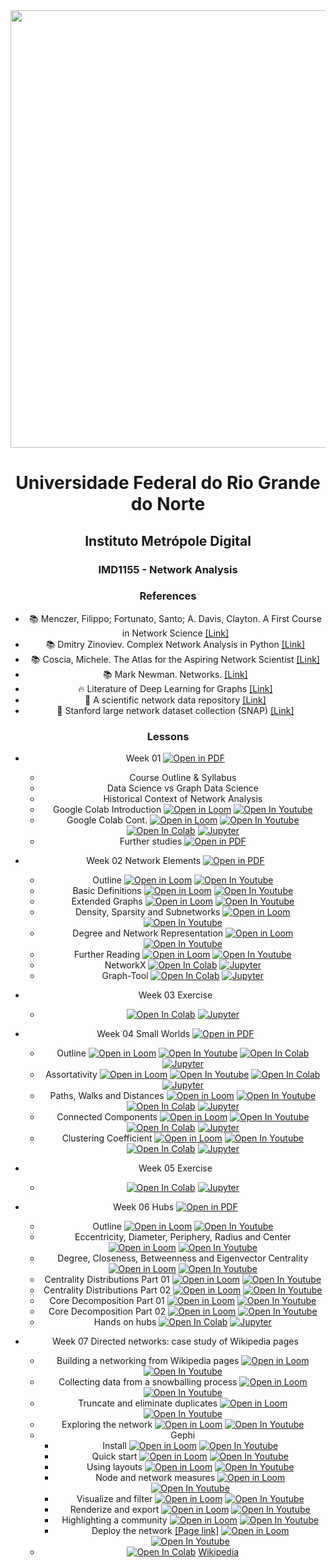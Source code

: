 <center><img width="700" src="https://drive.google.com/uc?export=view&id=1-4Ug5JFs9_5tmMfnGpLanRQIWZtF6PRn"></center>
<center>


# Universidade Federal do Rio Grande do Norte
## Instituto Metrópole Digital

### IMD1155 - Network Analysis

### References

- :books: Menczer, Filippo; Fortunato, Santo; A. Davis, Clayton. A First Course in Network Science [[Link]](https://www.cambridge.org/us/academic/subjects/physics/statistical-physics/first-course-network-science)
- :books: Dmitry Zinoviev. Complex Network Analysis in Python [[Link]](https://pragprog.com/titles/dzcnapy/complex-network-analysis-in-python/)
- :books: Coscia, Michele. The Atlas for the Aspiring Network Scientist [[Link]](https://www.networkatlas.eu/)
- :books: Mark Newman. Networks. [[Link]](https://www.amazon.com/Networks-Mark-Newman/dp/0198805098)
- :fire: Literature of Deep Learning for Graphs [[Link]](https://github.com/DeepGraphLearning/LiteratureDL4Graph)
- :mega: A scientific network data repository [[Link]](http://networkrepository.com/)
- :bookmark: Stanford large network dataset collection (SNAP) [[Link]](https://snap.stanford.edu/data/)

### Lessons

- Week 01 [![Open in PDF](https://img.shields.io/badge/-PDF-EC1C24?style=flat-square&logo=adobeacrobatreader)](https://github.com/ivanovitchm/network_analysis_2021/blob/main/week_01/week_01.pdf)
  - Course Outline & Syllabus
  - Data Science vs Graph Data Science
  - Historical Context of Network Analysis
  - Google Colab Introduction [![Open in Loom](https://img.shields.io/badge/-Video-83DA77?style=flat-square&logo=loom)](https://www.loom.com/share/8a4f0d34b3cb4d9ea04b6dcf0b3d1aca) [![Open In Youtube](https://img.shields.io/badge/-Video-ff0000?style=flat-square&logo=youtube)](https://youtu.be/qSM33kWgVU8)
  - Google Colab Cont. [![Open in Loom](https://img.shields.io/badge/-Video-83DA77?style=flat-square&logo=loom)](https://www.loom.com/share/d96cb0af7d9c4416bfe8145c93248a11) [![Open In Youtube](https://img.shields.io/badge/-Video-ff0000?style=flat-square&logo=youtube)](https://youtu.be/AR7LXN0MQhA) [![Open In Colab](https://colab.research.google.com/assets/colab-badge.svg)](http://colab.research.google.com/github/ivanovitchm/network_analysis_2021/blob/main/week_01/Python_Tutorial.ipynb) [![Jupyter](https://img.shields.io/badge/-Notebook-191A1B?style=flat-square&logo=jupyter)](https://github.com/ivanovitchm/network_analysis_2021/blob/main/week_01/Python_Tutorial.ipynb)
  - Further studies [![Open in PDF](https://img.shields.io/badge/-PDF-EC1C24?style=flat-square&logo=adobeacrobatreader)](https://github.com/ivanovitchm/network_analysis_2021/blob/main/week_01/optional.pdf)

- Week 02 Network Elements [![Open in PDF](https://img.shields.io/badge/-PDF-EC1C24?style=flat-square&logo=adobeacrobatreader)](https://github.com/ivanovitchm/network_analysis_2021/blob/main/week_02/week_02_network_elements.pdf)
  - Outline [![Open in Loom](https://img.shields.io/badge/-Video-83DA77?style=flat-square&logo=loom)](https://www.loom.com/share/d30a090f147140339cc958979e38c76b) [![Open In Youtube](https://img.shields.io/badge/-Video-ff0000?style=flat-square&logo=youtube)](https://youtu.be/WxQwA-5toj8)
  - Basic Definitions [![Open in Loom](https://img.shields.io/badge/-Video-83DA77?style=flat-square&logo=loom)](https://www.loom.com/share/38130b95c9644a14a4540c1d818e5da3) [![Open In Youtube](https://img.shields.io/badge/-Video-ff0000?style=flat-square&logo=youtube)](https://youtu.be/SzPtIoSUL5g)
  - Extended Graphs [![Open in Loom](https://img.shields.io/badge/-Video-83DA77?style=flat-square&logo=loom)](https://www.loom.com/share/7d3dcfdff501422ba29b2915ecfa4ffe) [![Open In Youtube](https://img.shields.io/badge/-Video-ff0000?style=flat-square&logo=youtube)](https://youtu.be/WM3KVLnPxxI)
  - Density, Sparsity and Subnetworks [![Open in Loom](https://img.shields.io/badge/-Video-83DA77?style=flat-square&logo=loom)](https://www.loom.com/share/feac228e694b4a31b5272012072e778f) [![Open In Youtube](https://img.shields.io/badge/-Video-ff0000?style=flat-square&logo=youtube)](https://youtu.be/Y5SJjP6-InE)
  - Degree and Network Representation [![Open in Loom](https://img.shields.io/badge/-Video-83DA77?style=flat-square&logo=loom)](https://www.loom.com/share/ffa649c95da3446793a365a7e1ec525c) [![Open In Youtube](https://img.shields.io/badge/-Video-ff0000?style=flat-square&logo=youtube)](https://youtu.be/YF072aChWHs)
  - Further Reading [![Open in Loom](https://img.shields.io/badge/-Video-83DA77?style=flat-square&logo=loom)](https://www.loom.com/share/239b000c9efd40ba86976a64d7b8b493) [![Open In Youtube](https://img.shields.io/badge/-Video-ff0000?style=flat-square&logo=youtube)](https://youtu.be/f_hqU3W51o4)
  - NetworkX [![Open In Colab](https://colab.research.google.com/assets/colab-badge.svg)](http://colab.research.google.com/github/ivanovitchm/network_analysis_2021/blob/main/week_02/networkx_network_elements.ipynb) [![Jupyter](https://img.shields.io/badge/-Notebook-191A1B?style=flat-square&logo=jupyter)](https://github.com/ivanovitchm/network_analysis_2021/blob/main/week_02/networkx_network_elements.ipynb)
  - Graph-Tool [![Open In Colab](https://colab.research.google.com/assets/colab-badge.svg)](http://colab.research.google.com/github/ivanovitchm/network_analysis_2021/blob/main/week_02/graph_tool_Network_elements.ipynb) [![Jupyter](https://img.shields.io/badge/-Notebook-191A1B?style=flat-square&logo=jupyter)](https://github.com/ivanovitchm/network_analysis_2021/blob/main/week_02/graph_tool_Network_elements.ipynb)

- Week 03 Exercise 
  - [![Open In Colab](https://colab.research.google.com/assets/colab-badge.svg)](http://colab.research.google.com/github/ivanovitchm/network_analysis_2021/blob/main/week_03/week_03_Exercise.ipynb) [![Jupyter](https://img.shields.io/badge/-Notebook-191A1B?style=flat-square&logo=jupyter)](https://github.com/ivanovitchm/network_analysis_2021/blob/main/week_03/week_03_Exercise.ipynb)

- Week 04 Small Worlds [![Open in PDF](https://img.shields.io/badge/-PDF-EC1C24?style=flat-square&logo=adobeacrobatreader)](https://github.com/ivanovitchm/network_analysis_2021/blob/main/week_04/Week%20%2304%20Small%20Worlds.pdf)
  - Outline [![Open in Loom](https://img.shields.io/badge/-Video-83DA77?style=flat-square&logo=loom)](https://www.loom.com/share/849c8c698e054999831dc58365578c96) [![Open In Youtube](https://img.shields.io/badge/-Video-ff0000?style=flat-square&logo=youtube)](https://youtu.be/90TU8HSdKjA) [![Open In Colab](https://colab.research.google.com/assets/colab-badge.svg)](http://colab.research.google.com/github/ivanovitchm/network_analysis_2021/blob/main/week_04/NetworkX.ipynb) [![Jupyter](https://img.shields.io/badge/-Notebook-191A1B?style=flat-square&logo=jupyter)](https://github.com/ivanovitchm/network_analysis_2021/blob/main/week_04/NetworkX.ipynb)
  - Assortativity [![Open in Loom](https://img.shields.io/badge/-Video-83DA77?style=flat-square&logo=loom)](https://www.loom.com/share/543cd3247270410bbcf2fcdd785a869d) [![Open In Youtube](https://img.shields.io/badge/-Video-ff0000?style=flat-square&logo=youtube)](https://youtu.be/EPF6HiCgan0) [![Open In Colab](https://colab.research.google.com/assets/colab-badge.svg)](http://colab.research.google.com/github/ivanovitchm/network_analysis_2021/blob/main/week_04/Assortativity.ipynb) [![Jupyter](https://img.shields.io/badge/-Notebook-191A1B?style=flat-square&logo=jupyter)](https://github.com/ivanovitchm/network_analysis_2021/blob/main/week_04/Assortativity.ipynb)
  - Paths, Walks and Distances [![Open in Loom](https://img.shields.io/badge/-Video-83DA77?style=flat-square&logo=loom)](https://www.loom.com/share/71c7dd54218e429090dfb331c8587e61) [![Open In Youtube](https://img.shields.io/badge/-Video-ff0000?style=flat-square&logo=youtube)](https://youtu.be/1Lhih_JSpt4) [![Open In Colab](https://colab.research.google.com/assets/colab-badge.svg)](http://colab.research.google.com/github/ivanovitchm/network_analysis_2021/blob/main/week_04/Walks%2C%20Paths%20and%20Distances.ipynb) [![Jupyter](https://img.shields.io/badge/-Notebook-191A1B?style=flat-square&logo=jupyter)](https://github.com/ivanovitchm/network_analysis_2021/blob/main/week_04/Walks%2C%20Paths%20and%20Distances.ipynb)
  - Connected Components [![Open in Loom](https://img.shields.io/badge/-Video-83DA77?style=flat-square&logo=loom)](https://www.loom.com/share/1bd9e8d7a8c7475391a96683aa3ece89) [![Open In Youtube](https://img.shields.io/badge/-Video-ff0000?style=flat-square&logo=youtube)](https://youtu.be/HD97S_JW_vw) [![Open In Colab](https://colab.research.google.com/assets/colab-badge.svg)](http://colab.research.google.com/github/ivanovitchm/network_analysis_2021/blob/main/week_04/Connected%20Components.ipynb) [![Jupyter](https://img.shields.io/badge/-Notebook-191A1B?style=flat-square&logo=jupyter)](https://github.com/ivanovitchm/network_analysis_2021/blob/main/week_04/Connected%20Components.ipynb)
  - Clustering Coefficient [![Open in Loom](https://img.shields.io/badge/-Video-83DA77?style=flat-square&logo=loom)](https://www.loom.com/share/551d589f33d542bfa39cab9101a9e400) [![Open In Youtube](https://img.shields.io/badge/-Video-ff0000?style=flat-square&logo=youtube)](https://youtu.be/OaQrokXyYF4) [![Open In Colab](https://colab.research.google.com/assets/colab-badge.svg)](http://colab.research.google.com/github/ivanovitchm/network_analysis_2021/blob/main/week_04/Clustering%20Coefficient.ipynb) [![Jupyter](https://img.shields.io/badge/-Notebook-191A1B?style=flat-square&logo=jupyter)](https://github.com/ivanovitchm/network_analysis_2021/blob/main/week_04/Clustering%20Coefficient.ipynb)
- Week 05 Exercise
  - [![Open In Colab](https://colab.research.google.com/assets/colab-badge.svg)](http://colab.research.google.com/github/ivanovitchm/network_analysis_2021/blob/main/week_05/Exercise_02.ipynb) [![Jupyter](https://img.shields.io/badge/-Notebook-191A1B?style=flat-square&logo=jupyter)](https://github.com/ivanovitchm/network_analysis_2021/blob/main/week_05/Exercise_02.ipynb)

- Week 06 Hubs [![Open in PDF](https://img.shields.io/badge/-PDF-EC1C24?style=flat-square&logo=adobeacrobatreader)](https://github.com/ivanovitchm/network_analysis_2021/blob/main/week_06/Week06.pdf)
  - Outline [![Open in Loom](https://img.shields.io/badge/-Video-83DA77?style=flat-square&logo=loom)](https://loom.com/share/5ace21389df843849a74c7b63b23563c) [![Open In Youtube](https://img.shields.io/badge/-Video-ff0000?style=flat-square&logo=youtube)](https://youtu.be/Tzsx7vUkcOA) 
  - Eccentricity, Diameter, Periphery, Radius and Center [![Open in Loom](https://img.shields.io/badge/-Video-83DA77?style=flat-square&logo=loom)](https://loom.com/share/d9429737e63d446d8207d908d23a5c06) [![Open In Youtube](https://img.shields.io/badge/-Video-ff0000?style=flat-square&logo=youtube)](https://youtu.be/ig9XKR1THuI) 
  - Degree, Closeness, Betweenness and Eigenvector Centrality [![Open in Loom](https://img.shields.io/badge/-Video-83DA77?style=flat-square&logo=loom)](https://loom.com/share/5c2f20f3bcee499eaf573ba15b6d0a32) [![Open In Youtube](https://img.shields.io/badge/-Video-ff0000?style=flat-square&logo=youtube)](https://youtu.be/I2A27uQEWeI) 
  - Centrality Distributions Part 01 [![Open in Loom](https://img.shields.io/badge/-Video-83DA77?style=flat-square&logo=loom)](https://loom.com/share/9f3687d600e347098765c8467ed4024a) [![Open In Youtube](https://img.shields.io/badge/-Video-ff0000?style=flat-square&logo=youtube)](https://youtu.be/J9Ya3FdJ7to) 
  - Centrality Distributions Part 02 [![Open in Loom](https://img.shields.io/badge/-Video-83DA77?style=flat-square&logo=loom)](https://loom.com/share/f3f75333aeca4c0f9dbcfd771047492a) [![Open In Youtube](https://img.shields.io/badge/-Video-ff0000?style=flat-square&logo=youtube)](https://youtu.be/ZBhXtnZx7t4) 
  - Core Decomposition Part 01 [![Open in Loom](https://img.shields.io/badge/-Video-83DA77?style=flat-square&logo=loom)](https://loom.com/share/02847da55f9542eeab52a483217b4074) [![Open In Youtube](https://img.shields.io/badge/-Video-ff0000?style=flat-square&logo=youtube)](https://youtu.be/ygNnt96lbM8)
  - Core Decomposition Part 02 [![Open in Loom](https://img.shields.io/badge/-Video-83DA77?style=flat-square&logo=loom)](https://loom.com/share/d2a2f63530604904ad2fe83e421c5c03) [![Open In Youtube](https://img.shields.io/badge/-Video-ff0000?style=flat-square&logo=youtube)](https://youtu.be/L2EzAMCg2l4)
  - Hands on hubs [![Open In Colab](https://colab.research.google.com/assets/colab-badge.svg)](http://colab.research.google.com/github/ivanovitchm/network_analysis_2021/blob/main/week_06/Hubs.ipynb) [![Jupyter](https://img.shields.io/badge/-Notebook-191A1B?style=flat-square&logo=jupyter)](https://github.com/ivanovitchm/network_analysis_2021/blob/main/week_06/Hubs.ipynb)

- Week 07 Directed networks: case study of Wikipedia pages
  - Building a networking from Wikipedia pages [![Open in Loom](https://img.shields.io/badge/-Video-83DA77?style=flat-square&logo=loom)](https://loom.com/share/809147c3bfd64144bc31f12929d16f0a) [![Open In Youtube](https://img.shields.io/badge/-Video-ff0000?style=flat-square&logo=youtube)](https://youtu.be/EhOhCdkgmxs) 
  - Collecting data from a snowballing process [![Open in Loom](https://img.shields.io/badge/-Video-83DA77?style=flat-square&logo=loom)](https://loom.com/share/8699a43ceb634bf9814ab4c7ce939af7) [![Open In Youtube](https://img.shields.io/badge/-Video-ff0000?style=flat-square&logo=youtube)](https://youtu.be/RdU6Kj9N_ow) 
  - Truncate and eliminate duplicates [![Open in Loom](https://img.shields.io/badge/-Video-83DA77?style=flat-square&logo=loom)](https://loom.com/share/4ae4c277a136420486a8fefba06dcdc7) [![Open In Youtube](https://img.shields.io/badge/-Video-ff0000?style=flat-square&logo=youtube)](https://youtu.be/oOgjxfW3qtQ) 
  - Exploring the network [![Open in Loom](https://img.shields.io/badge/-Video-83DA77?style=flat-square&logo=loom)](https://loom.com/share/a154004b87f84940b965b81dbc3b1b04) [![Open In Youtube](https://img.shields.io/badge/-Video-ff0000?style=flat-square&logo=youtube)](https://youtu.be/UB_YiaOn5fo)
  - Gephi
    - Install [![Open in Loom](https://img.shields.io/badge/-Video-83DA77?style=flat-square&logo=loom)](https://loom.com/share/61631f96738744f1b8f7272126b95f21) [![Open In Youtube](https://img.shields.io/badge/-Video-ff0000?style=flat-square&logo=youtube)](https://youtu.be/knd18bGGKy8) 
    - Quick start [![Open in Loom](https://img.shields.io/badge/-Video-83DA77?style=flat-square&logo=loom)](https://loom.com/share/59bad93e8d8246e480c765fde01a6d16) [![Open In Youtube](https://img.shields.io/badge/-Video-ff0000?style=flat-square&logo=youtube)](https://youtu.be/fC0CHSAQCNo) 
    - Using layouts [![Open in Loom](https://img.shields.io/badge/-Video-83DA77?style=flat-square&logo=loom)](https://loom.com/share/b1037653a54646fb8fd29179442a44ff) [![Open In Youtube](https://img.shields.io/badge/-Video-ff0000?style=flat-square&logo=youtube)](https://youtu.be/pB95pUJk3Og) 
    - Node and network measures  [![Open in Loom](https://img.shields.io/badge/-Video-83DA77?style=flat-square&logo=loom)](https://loom.com/share/3098fe076c3b4ecbb0d784382767798e) [![Open In Youtube](https://img.shields.io/badge/-Video-ff0000?style=flat-square&logo=youtube)](https://youtu.be/KWfgZ9nSxW0) 
    - Visualize and filter [![Open in Loom](https://img.shields.io/badge/-Video-83DA77?style=flat-square&logo=loom)](https://loom.com/share/031a23a82679458aaadb5a1cd4f76b7c) [![Open In Youtube](https://img.shields.io/badge/-Video-ff0000?style=flat-square&logo=youtube)](https://youtu.be/_IOcN_Qg9JU) 
    - Renderize and export [![Open in Loom](https://img.shields.io/badge/-Video-83DA77?style=flat-square&logo=loom)](https://loom.com/share/3ded066b56f34436ba419867a2190209) [![Open In Youtube](https://img.shields.io/badge/-Video-ff0000?style=flat-square&logo=youtube)](https://youtu.be/y_uhf6jEjgA)
    - Highlighting a community [![Open in Loom](https://img.shields.io/badge/-Video-83DA77?style=flat-square&logo=loom)](https://loom.com/share/710458506c2a4d759cca47c571c0467f) [![Open In Youtube](https://img.shields.io/badge/-Video-ff0000?style=flat-square&logo=youtube)](https://youtu.be/vqQkbCIPIz8)
    - Deploy the network [[Page link]](https://ivanovitchm.github.io/network_analysis/week_07/network/) [![Open in Loom](https://img.shields.io/badge/-Video-83DA77?style=flat-square&logo=loom)](https://loom.com/share/f31a2996b3c0438db7fac5fb18f5a54b) [![Open In Youtube](https://img.shields.io/badge/-Video-ff0000?style=flat-square&logo=youtube)](https://youtu.be/E3opzJbL0Bw)
  - [![Open In Colab](https://colab.research.google.com/assets/colab-badge.svg)](http://colab.research.google.com/github/ivanovitchm/network_analysis/blob/main/week_07/Wikipedia.ipynb) [Wikipedia](https://github.com/ivanovitchm/network_analysis/blob/main/week_07/Wikipedia.ipynb)
